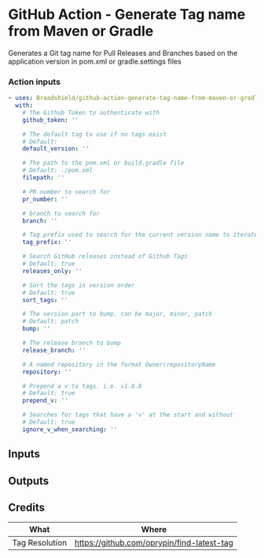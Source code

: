 # GitHub Action - Generate Tag name from Maven or Gradle
Generates a Git tag name for Pull Releases and Branches based on the application version in pom.xml or gradle.settings files


### Action inputs

<!-- start usage -->
```yaml
- uses: Broadshield/github-action-generate-tag-name-from-maven-or-gradle@v1.0.1
  with:
    # The Github Token to authenticate with
    github_token: ''

    # The default tag to use if no tags exist
    # Default: 
    default_version: ''

    # The path to the pom.xml or build.gradle file
    # Default: ./pom.xml
    filepath: ''

    # PR number to search for
    pr_number: ''

    # branch to search for
    branch: ''

    # Tag prefix used to search for the current version name to iterate
    tag_prefix: ''

    # Search GitHub releases instead of Github Tags
    # Default: true
    releases_only: ''

    # Sort the tags in version order
    # Default: true
    sort_tags: ''

    # The version part to bump, can be major, minor, patch
    # Default: patch
    bump: ''

    # The release branch to bump
    release_branch: ''

    # A named repository in the format Owner\repositoryName
    repository: ''

    # Prepend a v to tags. i.e. v1.0.0
    # Default: true
    prepend_v: ''

    # Searches for tags that have a 'v' at the start and without
    # Default: true
    ignore_v_when_searching: ''
```
<!-- end usage -->
## Inputs

## Outputs

## Credits

| What           | Where                                      |
| -------------- | ------------------------------------------ |
| Tag Resolution | https://github.com/oprypin/find-latest-tag |